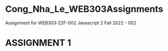 # Cong_Nha_Le_WEB303Assignments
Assignment for WEB303-22F-002 Javascript 2 Fall 2022 - 002

# ASSIGNMENT 1